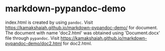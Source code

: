 # markdown-pypandoc-demo

index.html is created by using `pandoc`. Visit <https://kamakshaiah.github.io/markdown-pypandoc-demo/> for document.
The document with name 'doc2.html' was obtained using 'Document.docx' file through `pypandoc`. Visit <https://kamakshaiah.github.io/markdown-pypandoc-demo/doc2.html> for doc2.html. 
